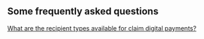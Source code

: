 ## Some frequently asked questions

[What are the recipient types available for claim digital payments?](?path=faq/ans/recipientTpes.md)
